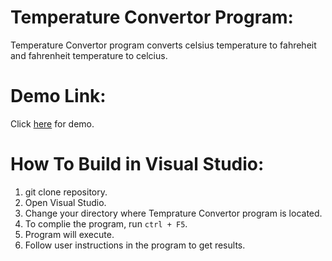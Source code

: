 # Temperature Convertor Program:
Temperature Convertor program converts celsius temperature to fahreheit and fahrenheit temperature to celcius.

# Demo Link:
Click [here](https://onlinegdb.com/ByKcN9pVr) for demo.

# How To Build in Visual Studio:
1. git clone repository.
2. Open Visual Studio.
3. Change your directory where Temprature Convertor program is located.
4. To complie the program, run ```ctrl + F5```.
5. Program will execute. 
6. Follow user instructions in the program to get results.
